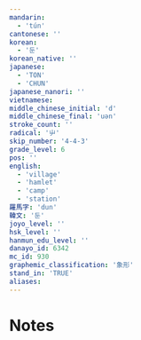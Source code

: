 ```yaml
---
mandarin:
  - 'tún'
cantonese: ''
korean:
  - '둔'
korean_native: ''
japanese:
  - 'TON'
  - 'CHUN'
japanese_nanori: ''
vietnamese:
middle_chinese_initial: 'd'
middle_chinese_final: 'uən'
stroke_count: ''
radical: '屮'
skip_number: '4-4-3'
grade_level: 6
pos: ''
english:
  - 'village'
  - 'hamlet'
  - 'camp'
  - 'station'
羅馬字: 'dun'
韓文: '둔'
joyo_level: ''
hsk_level: ''
hanmun_edu_level: ''
danayo_id: 6342
mc_id: 930
graphemic_classification: '象形'
stand_in: 'TRUE'
aliases:
---
```


# Notes
